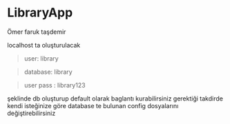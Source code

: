# LibraryApp

Ömer faruk taşdemir


localhost ta oluşturulacak 

>user: library

>database: library

>user pass : library123 

şeklinde db oluşturup default olarak baglantı kurabilirsiniz gerektiği takdirde 
kendi isteğinize göre database te bulunan config dosyalarını değiştirebilirsiniz 